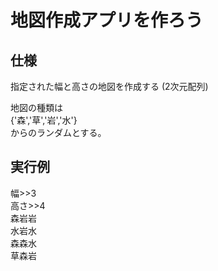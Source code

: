 # 地図作成アプリを作ろう

## 仕様
指定された幅と高さの地図を作成する (2次元配列)  

地図の種類は  
{'森','草','岩','水'}  
からのランダムとする。  

## 実行例
幅>>3  
高さ>>4  
森岩岩  
水岩水  
森森水  
草森岩  


